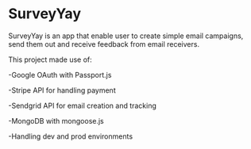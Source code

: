 # SurveyYay
SurveyYay is an app that enable user to create simple email campaigns, send them out and receive feedback from email receivers.

This project made use of:

-Google OAuth with Passport.js

-Stripe API for handling payment

-Sendgrid API for email creation and tracking

-MongoDB with mongoose.js

-Handling dev and prod environments

